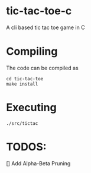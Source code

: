 # tic-tac-toe-c
A cli based tic tac toe game in C

# Compiling
The code can be compiled as
```
cd tic-tac-toe
make install
```
# Executing
`./src/tictac`

# TODOS:
[] Add Alpha-Beta Pruning

